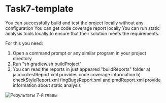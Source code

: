 # Task7-template

You can successfully build and test the project locally without any configuration
You can get code coverage report locally
You can run static analysis tools locally to ensure that their solution meets the requirements.

For this you need:
1) Open a command prompt or any similar program in your project directory
2) Run "sh gradlew.sh buildProject"
3) You can read the reports in just appeared "buildReports" folder
	a) jacocoTestReport.xml provides code coverage information
	b) checkStyleReport.xml fingBugsReport.xml and pmdReport.xml provide information about static analysis

![Результаты 7-й главы](https://user-images.githubusercontent.com/24904825/104147334-85ede800-53d6-11eb-9fdc-951edb6d58f5.PNG)
